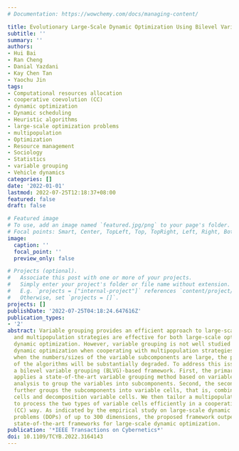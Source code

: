 ```yaml
---
# Documentation: https://wowchemy.com/docs/managing-content/

title: Evolutionary Large-Scale Dynamic Optimization Using Bilevel Variable Grouping
subtitle: ''
summary: ''
authors:
- Hui Bai
- Ran Cheng
- Danial Yazdani
- Kay Chen Tan
- Yaochu Jin
tags:
- Computational resources allocation
- cooperative coevolution (CC)
- dynamic optimization
- Dynamic scheduling
- Heuristic algorithms
- large-scale optimization problems
- multipopulation
- Optimization
- Resource management
- Sociology
- Statistics
- variable grouping
- Vehicle dynamics
categories: []
date: '2022-01-01'
lastmod: 2022-07-25T12:18:37+08:00
featured: false
draft: false

# Featured image
# To use, add an image named `featured.jpg/png` to your page's folder.
# Focal points: Smart, Center, TopLeft, Top, TopRight, Left, Right, BottomLeft, Bottom, BottomRight.
image:
  caption: ''
  focal_point: ''
  preview_only: false

# Projects (optional).
#   Associate this post with one or more of your projects.
#   Simply enter your project's folder or file name without extension.
#   E.g. `projects = ["internal-project"]` references `content/project/deep-learning/index.md`.
#   Otherwise, set `projects = []`.
projects: []
publishDate: '2022-07-25T04:18:24.647616Z'
publication_types:
- '2'
abstract: Variable grouping provides an efficient approach to large-scale optimization,
  and multipopulation strategies are effective for both large-scale optimization and
  dynamic optimization. However, variable grouping is not well studied in large-scale
  dynamic optimization when cooperating with multipopulation strategies. Specifically,
  when the numbers/sizes of the variable subcomponents are large, the performance
  of the algorithms will be substantially degraded. To address this issue, we propose
  a bilevel variable grouping (BLVG)-based framework. First, the primary grouping
  applies a state-of-the-art variable grouping method based on variable interaction
  analysis to group the variables into subcomponents. Second, the secondary grouping
  further groups the subcomponents into variable cells, that is, combination variable
  cells and decomposition variable cells. We then tailor a multipopulation strategy
  to process the two types of variable cells efficiently in a cooperative coevolutionary
  (CC) way. As indicated by the empirical study on large-scale dynamic optimization
  problems (DOPs) of up to 300 dimensions, the proposed framework outperforms several
  state-of-the-art frameworks for large-scale dynamic optimization.
publication: '*IEEE Transactions on Cybernetics*'
doi: 10.1109/TCYB.2022.3164143
---
```

